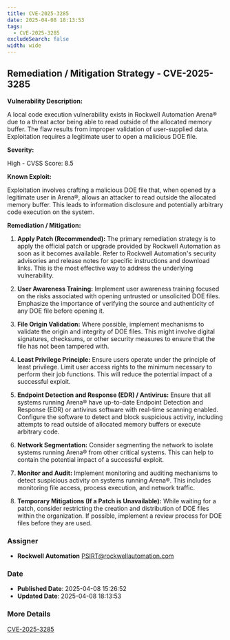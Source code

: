 ```yaml
---
title: CVE-2025-3285
date: 2025-04-08 18:13:53
tags:
  - CVE-2025-3285
excludeSearch: false
width: wide
---
```


## Remediation / Mitigation Strategy - CVE-2025-3285

**Vulnerability Description:**

A local code execution vulnerability exists in Rockwell Automation Arena® due to a threat actor being able to read outside of the allocated memory buffer. The flaw results from improper validation of user-supplied data. Exploitation requires a legitimate user to open a malicious DOE file.

**Severity:**

High - CVSS Score: 8.5

**Known Exploit:**

Exploitation involves crafting a malicious DOE file that, when opened by a legitimate user in Arena®, allows an attacker to read outside the allocated memory buffer. This leads to information disclosure and potentially arbitrary code execution on the system.

**Remediation / Mitigation:**

1.  **Apply Patch (Recommended):** The primary remediation strategy is to apply the official patch or upgrade provided by Rockwell Automation as soon as it becomes available. Refer to Rockwell Automation's security advisories and release notes for specific instructions and download links. This is the most effective way to address the underlying vulnerability.

2.  **User Awareness Training:** Implement user awareness training focused on the risks associated with opening untrusted or unsolicited DOE files. Emphasize the importance of verifying the source and authenticity of any DOE file before opening it.

3.  **File Origin Validation:** Where possible, implement mechanisms to validate the origin and integrity of DOE files. This might involve digital signatures, checksums, or other security measures to ensure that the file has not been tampered with.

4.  **Least Privilege Principle:** Ensure users operate under the principle of least privilege. Limit user access rights to the minimum necessary to perform their job functions. This will reduce the potential impact of a successful exploit.

5.  **Endpoint Detection and Response (EDR) / Antivirus:** Ensure that all systems running Arena® have up-to-date Endpoint Detection and Response (EDR) or antivirus software with real-time scanning enabled. Configure the software to detect and block suspicious activity, including attempts to read outside of allocated memory buffers or execute arbitrary code.

6.  **Network Segmentation:** Consider segmenting the network to isolate systems running Arena® from other critical systems. This can help to contain the potential impact of a successful exploit.

7.  **Monitor and Audit:** Implement monitoring and auditing mechanisms to detect suspicious activity on systems running Arena®. This includes monitoring file access, process execution, and network traffic.

8. **Temporary Mitigations (If a Patch is Unavailable):** While waiting for a patch, consider restricting the creation and distribution of DOE files within the organization. If possible, implement a review process for DOE files before they are used.

### Assigner
- **Rockwell Automation** <PSIRT@rockwellautomation.com>

### Date
- **Published Date**: 2025-04-08 15:26:52
- **Updated Date**: 2025-04-08 18:13:53

### More Details
[CVE-2025-3285](https://www.cvedetails.com/cve/CVE-2025-3285)